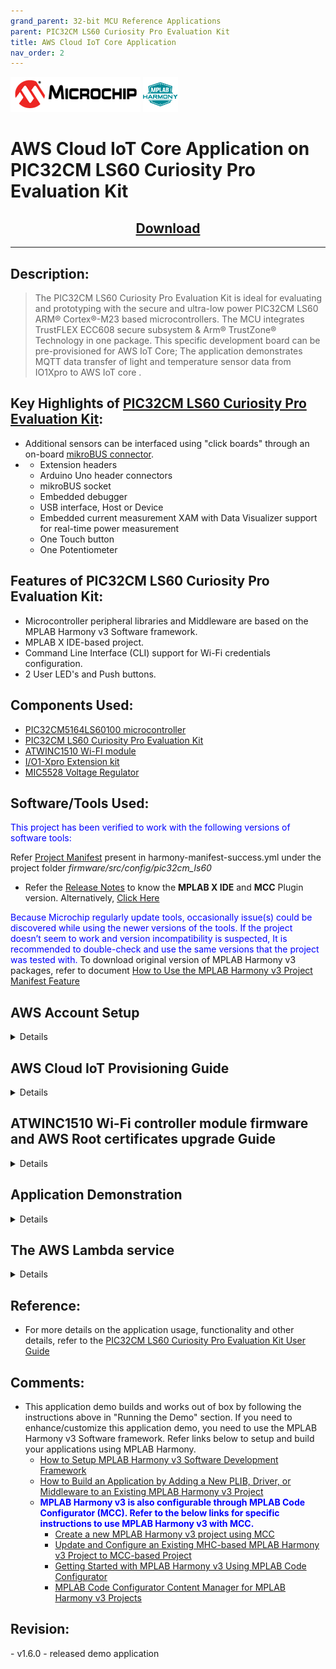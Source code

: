 ```yaml
---
grand_parent: 32-bit MCU Reference Applications
parent: PIC32CM LS60 Curiosity Pro Evaluation Kit
title: AWS Cloud IoT Core Application
nav_order: 2
---
```

<img src = "images/microchip_logo.png">
<img src = "images/microchip_mplab_harmony_logo_small.png">

<h1> AWS Cloud IoT Core Application on PIC32CM LS60 Curiosity Pro Evaluation Kit </h1>
<h2 align="center"> <a href="https://github.com/Microchip-MPLAB-Harmony/reference_apps/releases/latest/download/pic32cm_ls60_aws_iot_core" > Download </a> </h2>


---

<h2> Description: </h2>

> The PIC32CM LS60 Curiosity Pro Evaluation Kit is ideal for evaluating and prototyping with the secure and ultra-low power PIC32CM LS60 ARM® Cortex®-M23 based microcontrollers. The MCU integrates TrustFLEX ECC608 secure subsystem & Arm® TrustZone® Technology in one package. This specific development board can be pre-provisioned for AWS IoT Core; The application demonstrates MQTT data transfer of light and temperature sensor data from IO1Xpro to AWS IoT core .

## Key Highlights of [ PIC32CM LS60 Curiosity Pro Evaluation Kit](https://www.microchip.com/en-us/development-tool/EV76R77A):

* Additional sensors can be interfaced using "click boards" through an on-board [mikroBUS connector](https://www.mikroe.com/click).
* - Extension headers
  - Arduino Uno header connectors
  - mikroBUS socket
  - Embedded debugger
  - USB interface, Host or Device
  - Embedded current measurement XAM with Data Visualizer support for real-time power measurement
  - One Touch button
  - One Potentiometer

<h2> Features of PIC32CM LS60 Curiosity Pro Evaluation Kit: </h2>

* Microcontroller peripheral libraries and Middleware are based on the MPLAB Harmony v3 Software framework.
* MPLAB X IDE-based project.
* Command Line Interface (CLI) support for Wi-Fi credentials configuration.
* 2 User LED's and Push buttons.

<h2> Components Used: </h2>

- [PIC32CM5164LS60100 microcontroller](https://www.microchip.com/en-us/product/PIC32CM5164LS60100)
- [PIC32CM LS60 Curiosity Pro Evaluation Kit](https://www.microchip.com/en-us/development-tool/EV76R77A)
- [ATWINC1510 Wi-FI module](https://www.microchip.com/wwwproducts/en/ATwinc1500)
- [I/O1-Xpro Extension kit](https://www.microchip.com/en-us/development-tool/ATIO1-XPRO)
- [MIC5528 Voltage Regulator](https://www.microchip.com/en-us/product/MIC5528)

<h2> Software/Tools Used: </h2>

<span style="color:blue"> This project has been verified to work with the following versions of software tools:</span>  

Refer [Project Manifest](./firmware/NonSecure/firmware/src/config/pic32cm_ls60/harmony-manifest-success.yml) present in harmony-manifest-success.yml under the project folder *firmware/src/config/pic32cm_ls60*

- Refer the [Release Notes](../../../release_notes.md#development-tools) to know the **MPLAB X IDE** and **MCC** Plugin version. Alternatively, [Click Here](https://github.com/Microchip-MPLAB-Harmony/reference_apps/blob/master/release_notes.md#development-tools)  

<span style="color:blue"> Because Microchip regularly update tools, occasionally issue(s) could be discovered while using the newer versions of the tools. If the project doesn’t seem to work and version incompatibility is suspected, It is recommended to double-check and use the same versions that the project was tested with. </span> To download original version of MPLAB Harmony v3 packages, refer to document [How to Use the MPLAB Harmony v3 Project Manifest Feature](https://ww1.microchip.com/downloads/en/DeviceDoc/How-to-Use-the-MPLAB-Harmony-v3-Project-Manifest-Feature-DS90003305.pdf)

<h2> <a id="aws_demo_account_setup"> </a> </h2>

<h2> AWS Account Setup </h2>

<details>
  <summary> Details
</summary>

To run the AWS Cloud IoT core solution, an AWS account is required. The following are the steps to configure an AWS account.

Amazon Web Services (AWS) provides computing services for a fee. Some are offered for free on a trial or small-scale basis. By signing up for your AWS account, you are establishing an account to access a wide range of computing services.

Think of your AWS account as your root account for AWS services. It is very powerful and gives you complete access. Be sure to protect your username and password. You control access to your AWS account by creating individual users and groups using the Identity and Access Management (IAM) Console. You also assign policies (permissions) to the group from the IAM Console.

<h3> Create your own AWS account </h3>

1. Create AWS account. Go to [AWS](https://aws.amazon.com) website and follow instructions to create your own AWS account. Additional details can be found at [create and activate a new AWS account.](https://aws.amazon.com/premiumsupport/knowledge-center/create-and-activate-aws-account)  

2. Secure root account with MFA (multi-factor authentication)  
   This is an important step to better secure your root account against attackers. Anyone logging in not only needs to know the password, but also a constantly changing code generated by an MFA device.  
   AWS recommends a number of MFA device options at the following link: https://aws.amazon.com/iam/details/mfa/  
   The quickest solution is a virtual MFA device running on a phone. These apps provide the ability to scan the QR code AWS will generate to set up the MFA device.  
   
       a. Return to https://aws.amazon.com/ and click the Sign In to the Console.  
       b. If it asks for an IAM user name and password, select the Sign-in using root account credentials link.  
       c. Enter the email and password for your AWS account.
       d. Under Find Services search for IAM and select it to bring up the Identity and Access Management options.  
       e. Click on Activate MFA (Multi-factor Authentication) on your root account.  
       f. Create an admin IAM user AWS best practices recommend not using your root account for standard administrative tasks, but to create a special admin user for those tasks. See https://docs.aws.amazon.com/IAM/latest/UserGuide/best-practices.html#lock-away-credentials  

3. Follow the instructions at https://docs.aws.amazon.com/IAM/latest/UserGuide/getting-started_create-admin-group.html for creating an admin user.  

4. Enable MFA (multi-factor authentication) for the admin user. See https://docs.aws.amazon.com/IAM/latest/UserGuide/best-practices.html#enable-mfa-for-privileged-users

<h3> Configuring the account using CloudFormation Templates  </h3>

The usage of a custom PKI with TrustFLEX devices uses the Just-In-Time Registration (JITR) feature of AWS IoT Core. This feature requires a number of resources setup with an AWS account to work. The creation of these resources is automated through the AWS CloudFormation service.  

1. Sign into the [AWS console](https://aws.amazon.com/) using the admin user created in the previous section.  

2. Change to region to ***US East (Ohio) (a.k.a. us-east-2)***. This is done from a dropdown in the top right of the console webpage after logging in.  

3. Under ***Find Services*** search for ***CloudFormation*** and select it to bring up that service.  

4. Click ***Create Stack*** button.  

5. Select Upload a template file from the page of the stack creation.   

6. Click Choose file and upload the **aws-zero-touch-full-setup.yaml** file.  
    **Note**: If running from a China region, you’ll need to select the aws-zero-touch-full- setup-cn.yaml instead. These files are available in **~/.trustplatform** folder.  

7. Click ***Next*** to move on to the stack details.  

8. Enter ***TrustFLEX*** as the stack name. Actual name isn’t important, just has to be unique.  

9. Enter a password for the user that will be created to run the demo under UserPassword.  

10. Click ***Next*** to move on to the stack options. Nothing needs to be changed here.  

11. Click ***Next*** to move on to the stack review.  

12. Check the acknowledgment box regarding IAM resources at the bottom of the page.  

13. Click ***Create Stack*** to start the resource creation.  

14. Wait until the stack creation completes. This can take a few minutes. Once done, the stack you created will show as CREATE_COMPLETE.  

15. Save demo credentials. Click the Outputs tab for the stack to see the credentials to be saved.  

16. Save the credentials to **aws_credentials.yaml** file in **"~/.trustplatform/aws_credentials.yaml"** folder.  
    **Note**: **~** Indicates windows home directory is /user/username 

</details>

<h2> <a id="AWS_Cloud_IoT_Provisioning_Guide"> </a> </h2>

<h2> AWS Cloud IoT Provisioning Guide </h2>

<details>
  <summary> Details
</summary>

<span style="color:red"> **If this is the first time you are building/running this version of the demo, you must complete this step before proceeding further. Otherwise, you may skip this step.** </span>

1. Install Trust Platform Design Suite version 2 [TPDSv2](https://www.microchip.com/en-us/product/SW-TPDSV2#Software)

2. Launch Trust Platform Design Suite v2 from windows search bar, a window launches as shown below  
   
   <img src ="./images/tpds1.png">

3. Select "Trust Platform Design Suite" in **webviews** and Click on **Usecases**  
   
   <img src="./images/tpds2.png">

4. In **Select Security Solution**, Under **Use Cases** select **AWS IoT Authentication**
    ![](./images/tpds3.png)

5. Scroll Down and in **Available solution by provisioning flow** select **AWS IoT Authentication** under **PIC32CMLS60**  
   
   <img title="" src="./images/tpds4.png" alt="">

6. A Usecase gets launched. click on **AWS IoT Authentication-PIC32CMLS60** from the **Usescases**  
   
   <img title="" src="./images/tpds6.png" alt="">

7. AWS Cloud Connect – IoT Authentication page launches as shown below  
   
   <img title="" src="./images/tpds6.png" alt="">

8. Scroll down and select PIC32CMLS60 Curiosity Pro Evaluation kit if not selected  
    ![](./images/tpds12.png)

9. Connect both the debug and Traget USB to PIC32CMLS60 Curiosity pro evaluation kit to PC running Trust Platform Design Suite.Connect the WINC1500-Xpro to EXT3 of the Kit.

10. Scroll down to transaction diagram  
    
    <img src="./images/tpds7.png">

11. Click on Icon **1** and wait till a green right mark appears.  
    
    <img src="./images/tpds8.png">

12. Sequentially Click on Icon **2**, **3** and **4**  
    
    <img title="" src="./images/tpds9.png" alt="">

13. Note the output in the output window on the right side

14. Once the use case steps are executed successfully, click on **C Source Files** and navigate to **.trustplatform\pic32cmls60_cloud_connect** and copy the **aws_connect.h** file
    
    ![](.\images\tpds13.png)

15. Replace the aws_config.h file in the **project folder(pic32cm_ls60_aws_iot_core)** with the file that was copied in the above step
    
    ![](.\images\tpds15.png)

</details>

<h2> <a id="WINC_Firmware_upgrade"> </a> </h2>

<h2> ATWINC1510 Wi-Fi controller module firmware and AWS Root certificates upgrade Guide </h2>

<details>
  <summary> Details
</summary>

- Navigate to the **Serial Bridge** folder inside the project directory **(pic32cm_ls60_aws_iot_core)**  
  
  ![](.\images\sb1.png)

- Follow the steps in readme.md file inside the folder to do the WINC firmware upgrade.

</details>

<h2> Application Demonstration </h2>

<details>
  <summary> Details
</summary>

The following sections describes the steps to run the application.  

<h3> 1. How to setup the PIC32CMLS60 Development Board  </h3>

- Connect the Debug USB port of PIC32CMLS60 Curiosity pro evaluation kit to the host PC's USB port to power-up the board.  
  
  <img title="" src="./images/kitsetup.png" alt=""> 

- The board must be connected through a USB port to perform a firmware upgrade 

- Connect the WINC1500-Xpro to EXT3 and IO1-Xpro to EXT2 of the PIC32CMLS60 Curiosity pro evaluation kit.

- Use MPLAB X IDE to Program. 

- Configure the Wi-Fi Credentials using **Wi-Fi configuration through CLI** method explained Below.  

<h3> 2. Firmware upgrade and Wi-Fi configuration process </h3>

<h4> Firmware upgrade through MPLAB X IDE </h4>

- Connect the kit to the PC.Open MPLABX IDE and Click on the open project icon as shown below  
  
    ![](.\images\tpds16.png) 

- Open the project file **(pic32cm_ls60_cpro_NonSecure.X )** file as shown below
  
  ![](.\images\tpds14_1.png)

- Once the project is opened in the IDE Click on the **Make and Program** icon as shown below and wait till the **Programming complete** message.
  
  ![](.\images\tpds17.png)

<h4> Firmware upgrade through MPLAB X IDE </h4>
- Most developers usually follow this method to program the .hex file from the MPLAB X IDE environment.(Navigate to hex folder inside the project directory as shown in the below image)

![](./images/firmware_upg1.png)

<h4> Wi-Fi configuration through CLI </h4>

- Open a terminal application on the host PC for the virtual COM port of the connected PIC32CMLS60 Curiossity pro evaluation kit, with 115200-8-None-1 settings.  

- Just enter the below command to set the Wi-Fi credentials.<br>
  
    ***`wifi < SSID >,< PASSWORD >,< SECURITY TYPE >`***  
    example : ***`wifi MCHP_test,Asdfghjk,2`***  
  
  **Note**:No need of repeating this step every time while running the demo, Device remembers last used WiFi credentials and try to connect to it. If WiFi credentials changes, this step should be performed.

<h3> 3. Running the demo application </h3>

- After a successful connection, the PIC32CMLS60 Curisity Pro Evaluation kit pushes the real-time light and temperature sensors data of the IO1Xpro to the AWS IoT cloud. Toggling of LED0 (Green LED) indicates the same.
  
  Red LED (LED1) indicates that the WiFi is not connected.
  
  **Note**: Only Temperature data is pushed by default.Light data is pushed when SW0 is pressed and pressing SW1 stops the publishing of Light sensor data.
  
    ![](./images/aws.png)  
  
    **Note :** AWS cloud path to visualize the data pushed from the device "AWS IOT > Manage > Things > ThingNAME (ThingNAME = device_serialnumber) > classic Shadow"  

</details>

<h2> The AWS Lambda service </h2>

<details>
  <summary> Details
</summary>

AWS Lambda is a service that enables code to be run in the cloud without worrying about things like provisioning, server management, and scalability. It natively supports many different programming languages, and interfaces with a wide range of other AWS services to facilitate cloud development.

we will use AWS Lambda to transfer temperature and light sensor data from SAM-IoT Development Board to cloud watch. The main concept that we will focus on is how to route data between AWS Lambda and AWS IoT Core.

1. Sensor data is sent from connected devices to the AWS Cloud as MQTT messages.
2. The data is forwarded from AWS IoT Core to AWS Lambda, where it is routed to cloud watch for plotting the graph.

<h3> Creating a Role in AWS IAM </h3>

1. Sign in to the ***[AWS Management Console](https://aws.amazon.com/console/)*** and select the ***IAM*** service.

2. Select ***Roles*** under ***Access Management*** in the menu on the left-hand side

3. Click ***Create role***.

4. Select ***AWS service*** as the trusted entity.

5. Select ***Lambda*** as the use case.

6. Click ***Next: Permissions***.

7. Attach the ***AWSIoTDataAccess***, ***CloudWatchFullAccess*** and ***AWSLambdaBasicExecutionRole*** permission policies by using the search bar and ticking the relevant boxes. This will allow our Lambda function to send data to the AWS IoT Core and use Amazon CloudWatch logs. We will not cover Amazon CloudWatch in this tutorial, but it could be a useful tool for debugging your application later on.

8. Click ***Next: Tags***.

9. Click ***Next: Review***.

10. Enter ***Lambda_IoT_role*** as the Role name.

11. Click ***Create role***

<h3> Designing an AWS Lambda function </h3>

<h4> Creating an empty Lambda function </h4>

AWS Lambda is a service that enables us to run code in the cloud without worrying about server management. It can be set up to send and receive data from many different services, such as AWS IoT Core, which we will make use of in this tutorial. To create an AWS Lambda function:

1. Sign in to the ***AWS Management Console*** and select the ***Lambda*** service.

2. Select ***Functions*** in the menu on the left-hand side.

3. Click on ***Create function***.

4. Choose ***Author from scratch***.

5. Enter ***iot_Core_to_CwMetrics*** as the Function name.

6. Select ***Python 3.8*** as the Runtime.

7. Expand ***Choose or create an execution*** role under ***Permissions*** and select ***Use an existing role***.

8. Select the ***Lambda_IoT_role*** that we defined earlier

9. Click on ***Create function***.

When the AWS Lambda function has been successfully created, the user should be redirected to the Configuration page for the iot_Core_to_CwMetrics function. This page can also be found by selecting Functions in the menu on the left-hand side in AWS Lambda and then selecting the function from the list.

<h3> Triggering the Lambda function for relevant MQTT packages </h3>

The next step is to configure the Lambda function to trigger when messages containing sensor data are published over MQTT in AWS IoT Core:

1. On the Lambda function's configuration page, expand the ***Designer*** panel.

2. Click on ***Add trigger***.

3. Select ***AWS IoT*** as the trigger in the dropdown menu.

4. Select ***Custom IoT rule***.

5. In the ***Rule*** dropdown, select ***Create new rule***.

6. Enter ***RouteSensorData*** as the Rule name.

7. Enter ***SELECT * FROM "$aws/things/ThingName/shadow/#"*** as the Rule query statement.  
   **NOTE :** ThingName is the unique serial number of the device

8. Click ***Add***.

<h3> Implementing the Lambda function  </h3>

1. Ensure that the ***iot_Core_to_CwMetrics*** function is selected in the Designer panel.

2. Paste the following Python code in the editor in the Function code panel
   
   ```
    import json # Python library for dealing with JSON objects
    import boto3 # boto3 is the AWS SDK for Python
   
    cloudwatch = boto3.client('cloudwatch')
   
    #Define payload attributes that may be changed based on device message schema
    ATTRIBUTES = ['temperature','light','state','reported']
   
    # Define CloudWatch namespace
    CLOUDWATCH_NAMESPACE = "thingls60/MonitorMetrics"
   
    # Define function to publish the metric data to CloudWatch
    def cw(topic, metricValue, metricName):
        metric_data = {
            'MetricName': metricName,
            'Dimensions': [{'Name': 'topic', 'Value': topic}],
            'Unit': 'None',
            'Value': metricValue,
            'StorageResolution': 1
        }
   
        cloudwatch.put_metric_data(MetricData=[metric_data],Namespace=CLOUDWATCH_NAMESPACE)
        return
   
    # Define the handler to loop through all the messages and looks to see if the message    attributes
    # include light or temp and calls the cw() function if so to publish the custom metrics    to Amazon CloudWatch
    def lambda_handler(event, context):
        my = list(event.values())
        my_list = list(my[0].values())
        print(my_list[0])
   
        for e in my_list[0]:
            print("Received a message: {}".format(str(e)))
            print(e) # Potential test point
   
            # Iterate through each attribute we'd like to publish
            for attribute in ATTRIBUTES:
                # Validate the event payload contains the desired attribute
                if attribute  in e:
                    print("publishing {} to CloudWatch".format(attribute))
                    cw("PIC32CMLS", my_list[0][attribute], attribute)
        return event
   ```

3. Click ***Save***

<h3> Visualizing sensor data in cloudwatch </h3>
1. Search **CloudWatch** in AWS search box and open it  
   <img src = "./images/cw1.png">
2. Click on **Dashboard** on the right side of the window under CloudWatch  
   <img src = "./images/cw2.png">
3. Click on **Create Dashboard**  
   <img src = "./images/cw3.png">
4. Enter Dashboard name as **pic32cmls60_dashboard** and click on Create Dashboard  
   <img src = "./images/cw4.png">
5. Under Add widget Select **Number**  
   <img src = "./images/cw5.png">
6. Under Add metric graph, select **thingls60/MonitorMetrics** and then **topic**  
   <img src = "./images/cw6.png">  
   <img src = "./images/cw7.png">
7. Under **Metrics**, select BOTH **PIC32CMLS** temperature and light metrics  
   <img src = "./images/cw8.png">
8. Navigate to **Graphed metrics** and change the period to 1 second in both temperature and light metrics. Then click on **Create widget**
   <img src = "./images/cw9.png">
10. Click **Save dashboard**

11. This Dashboard page refreshes every 10 seconds and update the sensor data.
    **Note : ** Your custom dashboard can be found in **CloudWatch > Dashboards > your dash board name** **(here it is pic32cmls60_dashboard).The *non-secure temperature* data is shown by default.To view *secure light sensor* data press SW0 on the PIC32CMLS60 curiosity pro evaluation kit.To stop viewing it press SW1**.                

</details>

<h2> Reference: </h2>

- For more details on the application usage, functionality and other details, refer to the [PIC32CM LS60 Curiosity Pro Evaluation Kit User Guide](https://ww1.microchip.com/downloads/aemDocuments/documents/MCU32/ProductDocuments/UserGuides/70005443E.pdf)

<h2> Comments:    </h2>

- This application demo builds and works out of box by following the instructions above in "Running the Demo" section. If you need to enhance/customize this application demo, you need to use the MPLAB Harmony v3 Software framework. Refer links below to setup and build your applications using MPLAB Harmony.
  - [How to Setup MPLAB Harmony v3 Software Development Framework](https://ww1.microchip.com/downloads/en/DeviceDoc/How_to_Setup_MPLAB_%20Harmony_v3_Software_Development_Framework_DS90003232C.pdf)
  - [How to Build an Application by Adding a New PLIB, Driver, or Middleware to an Existing MPLAB Harmony v3 Project](http://ww1.microchip.com/downloads/en/DeviceDoc/How_to_Build_Application_Adding_PLIB_%20Driver_or_Middleware%20_to_MPLAB_Harmony_v3Project_DS90003253A.pdf)  
  - <span style="color:blue"> **MPLAB Harmony v3 is also configurable through MPLAB Code Configurator (MCC). Refer to the below links for specific instructions to use MPLAB Harmony v3 with MCC.**</span>
    - [Create a new MPLAB Harmony v3 project using MCC](https://microchipdeveloper.com/harmony3:getting-started-training-module-using-mcc)
    - [Update and Configure an Existing MHC-based MPLAB Harmony v3 Project to MCC-based Project](https://microchipdeveloper.com/harmony3:update-and-configure-existing-mhc-proj-to-mcc-proj)
    - [Getting Started with MPLAB Harmony v3 Using MPLAB Code Configurator](https://www.youtube.com/watch?v=KdhltTWaDp0)
    - [MPLAB Code Configurator Content Manager for MPLAB Harmony v3 Projects](https://www.youtube.com/watch?v=PRewTzrI3iE)

<h2> Revision: </h2>
- v1.6.0 - released demo application
